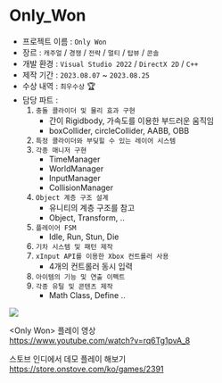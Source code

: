 # Only_Won

* 프로젝트 이름 : `Only Won`  
* 장르 : `캐주얼` / `경쟁` / `전략` / `멀티` / `탑뷰` / `콘솔`  
* 개발 환경 : `Visual Studio 2022` / `DirectX 2D` / `C++`  
* 제작 기간 : `2023.08.07` ~ `2023.08.25`  
* 수상 내역 : `최우수상` 🏆
* 담당 파트 :
  1. `충돌 콜라이더 및 물리 효과 구현`
     - 간이 Rigidbody, 가속도를 이용한 부드러운 움직임
     - boxCollider, circleCollider, AABB, OBB
  2. `특정 콜라이더와 부딪힐 수 있는 레이어 시스템`
  3. `각종 매니저 구현`
     - TimeManager
     - WorldManager
     - InputManager
     - CollisionManager
  4. `Object 계층 구조 설계`
      - 유니티의 계층 구조를 참고
      - Object, Transform, ..
  5. `플레이어 FSM`
      - Idle, Run, Stun, Die
  6. `기차 시스템 및 패턴 제작`
  7. `xInput API를 이용한 Xbox 컨트롤러 사용`
     - 4개의 컨트롤러 동시 입력
  8. `아이템의 기능 및 연출 이펙트`
  9. `각종 유틸 및 콘텐츠 제작`
     - Math Class, Define ..

![](https://github.com/joonyle99/Only_Won/assets/67359781/46d6fa61-afcc-4954-83b7-58b47548cf95)

&lt;Only Won> 플레이 영상  
<https://www.youtube.com/watch?v=rq6Tg1pvA_8>

스토브 인디에서 데모 플레이 해보기  
<https://store.onstove.com/ko/games/2391>

<!-- 테스트 코드입니다 -->
